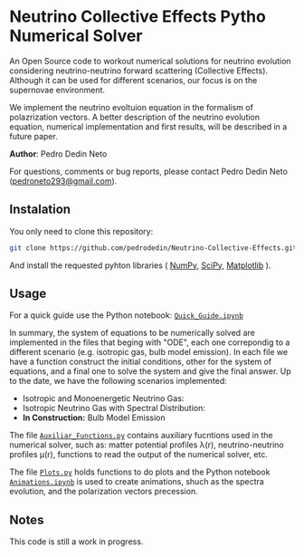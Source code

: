 # Neutrino Collective Effects Pytho Numerical Solver

An Open Source code to workout numerical solutions for neutrino evolution considering neutrino-neutrino forward scattering (Collective Effects). Although it can be used for different scenarios, our focus is on the supernovae environment.

We implement the neutrino evoltuion equation in the formalism of polazrization vectors. A better description of the neutrino evolution equation, numerical implementation and first results, will be described in a future paper.

**Author**: Pedro Dedin Neto

For questions, comments or bug reports, please contact Pedro Dedin Neto (pedroneto293@gmail.com).

## Instalation

You only need to clone this repository:

```bash
git clone https://github.com/pedrodedin/Neutrino-Collective-Effects.git
```

And install the requested pyhton libraries ( [NumPy](http://www.numpy.org),  [SciPy](https://www.scipy.org), [Matplotlib](https://matplotlib.org/) ).

## Usage

For a quick guide use the Python notebook: [`Quick_Guide.ipynb`](Quick_Guide.ipynb)

In summary, the system of equations to be numerically solved are implemented in the files that beging with "ODE", each one correpondig to a different scenario (e.g. isotropic gas, bulb model emission). In each file we have a function construct the initial conditions, other for the system of equations, and a final one to solve the system and give the final answer. Up to the date, we have the following scenarios implemented:

* Isotropic and Monoenergetic Neutrino Gas:
* Isotropic Neutrino Gas with Spectral Distribution:
* **In Construction:** Bulb Model Emission

The file [`Auxiliar_Functions.py`](Auxiliar_Functions.py) contains auxiliary fucntions used in the numerical solver, such as: matter potential profiles 	&lambda;(r), neutrino-neutrino profiles &mu;(r), functions to read the output of the numerical solver, etc.

The file [`Plots.py`](Plots.py) holds functions to do plots and the Python notebook [`Animations.ipynb`](Animations.ipynb) is used to create animations, shuch as the spectra evolution, and the polarization vectors precession.

## Notes
 
 This code is still a work in progress.
